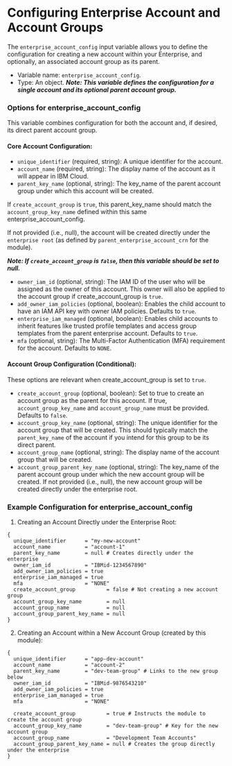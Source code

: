 # Configuring Enterprise Account and Account Groups

The `enterprise_account_config` input variable allows you to define the configuration for creating a new account within your Enterprise, and optionally, an associated account group as its parent.

- Variable name: `enterprise_account_config`.
- Type: An object.
***Note: This variable defines the configuration for a single account and its optional parent account group.***

### Options for enterprise_account_config

This variable combines configuration for both the account and, if desired, its direct parent account group.

#### Core Account Configuration:

- `unique_identifier` (required, string): A unique identifier for the account.
- `account_name` (required, string): The display name of the account as it will appear in IBM Cloud.
- `parent_key_name` (optional, string): The key_name of the parent account group under which this account will be created.

If `create_account_group` is `true`, this parent_key_name should match the `account_group_key_name` defined within this same enterprise_account_config.

If not provided (i.e., null), the account will be created directly under the `enterprise root` (as defined by `parent_enterprise_account_crn` for the module).

***Note: If `create_account_group` is `false`, then this variable should be set to null.***

- `owner_iam_id` (optional, string): The IAM ID of the user who will be assigned as the owner of this account. This owner will also be applied to the account group if create_account_group is `true`.
- `add_owner_iam_policies` (optional, boolean): Enables the child account to have an IAM API key with owner IAM policies. Defaults to `true`.
- `enterprise_iam_managed` (optional, boolean): Enables child accounts to inherit features like trusted profile templates and access group templates from the parent enterprise account. Defaults to `true`.
- `mfa` (optional, string): The Multi-Factor Authentication (MFA) requirement for the account. Defaults to `NONE`.

#### Account Group Configuration (Conditional):

These options are relevant when create_account_group is set to `true`.
- `create_account_group` (optional, boolean): Set to true to create an account group as the parent for this account. If true, `account_group_key_name` and `account_group_name` must be provided. Defaults to `false`.
- `account_group_key_name` (optional, string): The unique identifier for the account group that will be created. This should typically match the `parent_key_name` of the account if you intend for this group to be its direct parent.
- `account_group_name` (optional, string): The display name of the account group that will be created.
- `account_group_parent_key_name` (optional, string): The key_name of the parent account group under which the new account group will be created. If not provided (i.e., null), the new account group will be created directly under the enterprise root.

### Example Configuration for enterprise_account_config

1. Creating an Account Directly under the Enterprise Root:

```hcl
{
  unique_identifier      = "my-new-account"
  account_name           = "account-1"
  parent_key_name        = null # Creates directly under the enterprise
  owner_iam_id           = "IBMid-1234567890"
  add_owner_iam_policies = true
  enterprise_iam_managed = true
  mfa                    = "NONE"
  create_account_group          = false # Not creating a new account group
  account_group_key_name        = null
  account_group_name            = null
  account_group_parent_key_name = null
}
```

2. Creating an Account within a New Account Group (created by this module):

```hcl
{
  unique_identifier      = "app-dev-account"
  account_name           = "account-2"
  parent_key_name        = "dev-team-group" # Links to the new group below
  owner_iam_id           = "IBMid-9876543210"
  add_owner_iam_policies = true
  enterprise_iam_managed = true
  mfa                    = "NONE"

  create_account_group          = true # Instructs the module to create the account group
  account_group_key_name        = "dev-team-group" # Key for the new account group
  account_group_name            = "Development Team Accounts"
  account_group_parent_key_name = null # Creates the group directly under the enterprise
}
```
